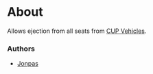 # About

Allows ejection from all seats from [CUP Vehicles](http://cup-arma3.org/).

### Authors

- [Jonpas](http://github.com/jonpas)
